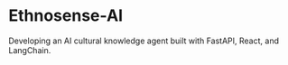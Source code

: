 # Ethnosense-AI
Developing an AI cultural knowledge agent built with FastAPI, React, and LangChain.
